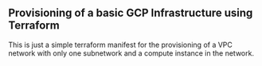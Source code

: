## Provisioning of a basic GCP Infrastructure using Terraform

This is just a simple terraform manifest for the provisioning of a VPC network with only one subnetwork and a compute instance in the network.